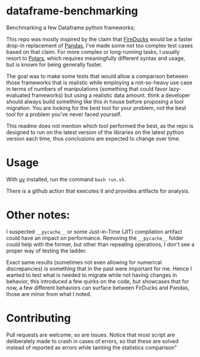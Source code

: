 # dataframe-benchmarking
Benchmarking a few Dataframe python frameworks;

This repo was mostly inspired by the claim that [FireDucks](https://fireducks-dev.github.io/) would be a faster drop-in replacement of [Pandas](https://pandas.pydata.org/), I've made some not too complex test cases based on that claim. For more complex or long-running tasks, I usually resort to [Polars](https://pola.rs/), which requires meaningfully different syntax and usage, but is known for being generally faster.

The goal was to make some tests that would allow a comparison between those frameworks that is realistic while employing a not-so-heavy use case in terms of numbers of manipulations (something that could favor lazy-evaluated frameworks) but using a realistic data amount.  think a developer should always build something like this in house before proposing a tool migration. You are looking for the best tool for your problem, not the best tool for a problem you've never faced yourself.

This readme does not mention which tool performed the best, as the repo is designed to run on the latest version of the libraries on the latest python version each time, thus conclusions are expected to change over time.

# Usage 

With [uv](https://docs.astral.sh/uv/) installed, run the command `bash run.sh`.

There is a github action that executes it and provides artifacts for analysis.

# Other notes:
I suspected `__pycache__` or some Just-in-Time (JIT) compilation artifact could have an impact on performance. Removing the `__pycache__` folder could help with the former, but other than repeating operations, I don't see a proper way of testing the ladder.

Exact same results (sometimes not even allowing for numerical discrepancies) is something that in the past were important for me. Hence I wanted to test what is needed to migrate while not having changes in behavior, this introduced a few quirks on the code, but showcases that for now, a few different behaviors can surface between FirDucks and Pandas, those are minor from what I noted.

# Contributing

Pull requests are welcome, so are issues. Notice that most script are deliberately made to crash in cases of errors, so that these are solved instead of reported as errors while tainting the statistics comparison"